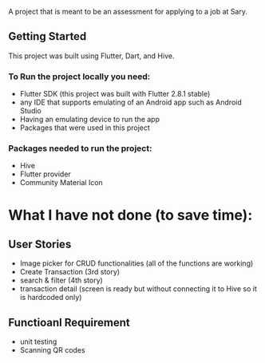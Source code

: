 A project that is meant to be an assessment for applying to a job at Sary.

## Getting Started

This project was built using Flutter, Dart, and Hive.

  ### To Run the project locally you need:
  - Flutter SDK (this project was built with Flutter 2.8.1 stable)
  - any IDE that supports emulating of an Android app such as Android Studio
  - Having an emulating device to run the app
  - Packages that were used in this project 
  
  
  ### Packages needed to run the project:
  - Hive 
  - Flutter provider
  - Community Material Icon
  
  
  
# What I have not done (to save time):
  ## User Stories
   - Image picker for CRUD functionalities (all of the functions are working)
   - Create Transaction (3rd story)
   - search & filter (4th story)
   - transaction detail (screen is ready but without connecting it to Hive so it is hardcoded only)
  
  ## Functioanl Requirement 
   - unit testing 
   - Scanning QR codes
